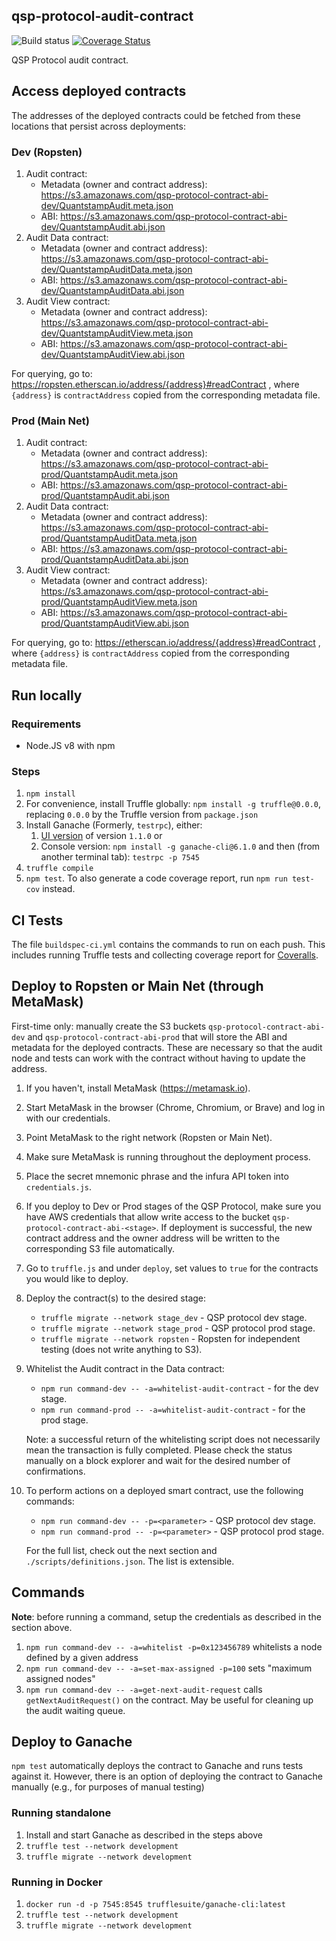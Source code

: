 ## qsp-protocol-audit-contract

![Build status](https://codebuild.us-east-1.amazonaws.com/badges?uuid=eyJlbmNyeXB0ZWREYXRhIjoiZmNQeU81OEExcy8zZS9vdkpWU3NNQUJDNnVYYTRTbHQvaGE4TExaZXhVcnFFWXY3VjdJRGxyU3IrTk9UNTQzMWJJNk5rdThNZEE4SVUxS3h0QkNPZG0wPSIsIml2UGFyYW1ldGVyU3BlYyI6IkhmZUo3c005aHZRdUdjTloiLCJtYXRlcmlhbFNldFNlcmlhbCI6MX0%3D&branch=develop)
[![Coverage Status](https://coveralls.io/repos/github/quantstamp/qsp-protocol-audit-contract/badge.svg?branch=develop&t=kDg4aW)](https://coveralls.io/github/quantstamp/qsp-protocol-audit-contract)

QSP Protocol audit contract.

## Access deployed contracts

The addresses of the deployed contracts could be fetched from these locations that persist across deployments:

### Dev (Ropsten)

1. Audit contract:
    - Metadata (owner and contract address): https://s3.amazonaws.com/qsp-protocol-contract-abi-dev/QuantstampAudit.meta.json
    - ABI: https://s3.amazonaws.com/qsp-protocol-contract-abi-dev/QuantstampAudit.abi.json
1. Audit Data contract:
    - Metadata (owner and contract address): https://s3.amazonaws.com/qsp-protocol-contract-abi-dev/QuantstampAuditData.meta.json
    - ABI: https://s3.amazonaws.com/qsp-protocol-contract-abi-dev/QuantstampAuditData.abi.json
1. Audit View contract:
    - Metadata (owner and contract address): https://s3.amazonaws.com/qsp-protocol-contract-abi-dev/QuantstampAuditView.meta.json
    - ABI: https://s3.amazonaws.com/qsp-protocol-contract-abi-dev/QuantstampAuditView.abi.json

For querying, go to: https://ropsten.etherscan.io/address/{address}#readContract , where `{address}` is `contractAddress` copied from the corresponding metadata file.

### Prod (Main Net)
1. Audit contract:
    - Metadata (owner and contract address): https://s3.amazonaws.com/qsp-protocol-contract-abi-prod/QuantstampAudit.meta.json
    - ABI: https://s3.amazonaws.com/qsp-protocol-contract-abi-prod/QuantstampAudit.abi.json
1. Audit Data contract:
    - Metadata (owner and contract address): https://s3.amazonaws.com/qsp-protocol-contract-abi-prod/QuantstampAuditData.meta.json
    - ABI: https://s3.amazonaws.com/qsp-protocol-contract-abi-prod/QuantstampAuditData.abi.json
1. Audit View contract:
    - Metadata (owner and contract address): https://s3.amazonaws.com/qsp-protocol-contract-abi-prod/QuantstampAuditView.meta.json
    - ABI: https://s3.amazonaws.com/qsp-protocol-contract-abi-prod/QuantstampAuditView.abi.json

For querying, go to: https://etherscan.io/address/{address}#readContract , where `{address}` is `contractAddress` copied from the corresponding metadata file.

## Run locally
### Requirements

* Node.JS v8 with npm

### Steps

1. `npm install`
1. For convenience, install Truffle globally: `npm install -g truffle@0.0.0`, replacing `0.0.0` by the Truffle version from `package.json`
1. Install Ganache (Formerly, `testrpc`), either:
    1. [UI version](http://truffleframework.com/ganache/) of version `1.1.0` or
    1. Console version: `npm install -g ganache-cli@6.1.0` and then (from another terminal tab): `testrpc -p 7545`
1. `truffle compile`
1. `npm test`. To also generate a code coverage report, run `npm run test-cov` instead.

## CI Tests

The file `buildspec-ci.yml` contains the commands to run on each push.
This includes running Truffle tests and collecting coverage report for [Coveralls](https://coveralls.io/github/quantstamp/qsp-protocol-audit-contract).

## Deploy to Ropsten or Main Net (through MetaMask)

First-time only: manually create the S3 buckets `qsp-protocol-contract-abi-dev` and `qsp-protocol-contract-abi-prod` that will store the ABI and metadata for the deployed contracts. These are necessary so that the audit node and tests can work with the contract without having to update the address.

1. If you haven't, install MetaMask (https://metamask.io).
1. Start MetaMask in the browser (Chrome, Chromium, or Brave) and log in with our credentials.
1. Point MetaMask to the right network (Ropsten or Main Net).
1. Make sure MetaMask is running throughout the deployment process.
1. Place the secret mnemonic phrase and the infura API token into `credentials.js`.
1. If you deploy to Dev or Prod stages of the QSP Protocol, make sure you have AWS credentials that allow write access to the bucket `qsp-protocol-contract-abi-<stage>`. If deployment is successful, the new contract address and the owner address will be written to the corresponding S3 file automatically.
1. Go to `truffle.js` and under `deploy`, set values to `true` for the contracts you would like to deploy.
1. Deploy the contract(s) to the desired stage:
    * `truffle migrate --network stage_dev` - QSP protocol dev stage.
    * `truffle migrate --network stage_prod` - QSP protocol prod stage.
    * `truffle migrate --network ropsten` - Ropsten for independent testing (does not write anything to S3).
1. Whitelist the Audit contract in the Data contract:
    * `npm run command-dev -- -a=whitelist-audit-contract` - for the dev stage.
    * `npm run command-prod -- -a=whitelist-audit-contract` - for the prod stage.

    Note: a successful return of the whitelisting script does not necessarily mean the transaction is fully completed. Please check
    the status manually on a block explorer and wait for the desired number of confirmations.
1. To perform actions on a deployed smart contract, use the following commands:
    * `npm run command-dev -- -p=<parameter>` - QSP protocol dev stage.
    * `npm run command-prod -- -p=<parameter>` - QSP protocol prod stage.
    
    For the full list, check out the next section and `./scripts/definitions.json`. The list is extensible.

## Commands

**Note**: before running a command, setup the credentials as described in the section above.

1. `npm run command-dev -- -a=whitelist -p=0x123456789` whitelists a node defined by a given address
1. `npm run command-dev -- -a=set-max-assigned -p=100` sets "maximum assigned nodes"
1. `npm run command-dev -- -a=get-next-audit-request` calls `getNextAuditRequest()` on the contract. May be useful for cleaning up the audit waiting queue.

## Deploy to Ganache

`npm test` automatically deploys the contract to Ganache and runs tests against it. However, there is an option of deploying the contract to Ganache manually (e.g., for purposes of manual testing)

### Running standalone
1. Install and start Ganache as described in the steps above
1. `truffle test --network development`
1. `truffle migrate --network development`

### Running in Docker
1. `docker run -d -p 7545:8545 trufflesuite/ganache-cli:latest`
1. `truffle test --network development`
1. `truffle migrate --network development`
